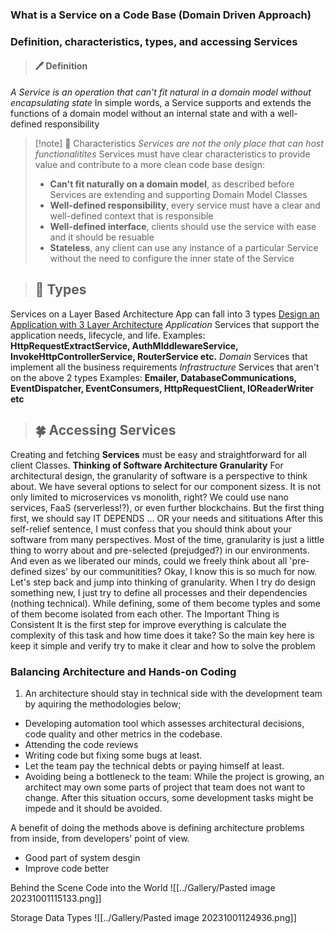 ### What is a Service on a Code Base (Domain Driven Approach)
### Definition, characteristics, types, and accessing Services

>#### 🖊 **Definition**
*A Service is an operation that can't fit natural in a domain model without encapsulating state*
In simple words, a Service supports and extends the functions of a domain model without an internal state and with a well-defined responsibility

> [!note] 🎨 Characteristics
> *Services are not the only place that can host functionalitites*
> Services must have clear characteristics to provide value and contribute to a more clean code base design:
> - **Can't fit naturally on a domain model**, as described before Services are extending and supporting Domain Model Classes
> - **Well-defined responsibility**, every service must have a clear and well-defined context that is responsible
> - **Well-defined interface**, clients should use the service with ease and it should be resuable
> - **Stateless**, any client can use any instance of a particular Service without the need to configure the inner state of the Service



> ## 🐶 Types
Services on a Layer Based Architecture App can fall into 3 types
[Design an Application with 3 Layer Architecture](https://petran.substack.com/p/design-an-application-with-3-layer?utm_source=substack&utm_campaign=post_embed&utm_medium=web)
*Application*
Services that support the application needs, lifecycle, and life.
Examples: **HttpRequestExtractService, AuthMIddlewareService, InvokeHttpControllerService, RouterService etc.**
*Domain*
Services that implement all the business requirements
*Infrastructure*
Services that aren't on the above 2 types
Examples: **Emailer, DatabaseCommunications, EventDispatcher, EventConsumers, HttpRequestClient, IOReaderWriter etc**

> ## 🍀 Accessing Services
Creating and fetching **Services** must be easy and straightforward for all client Classes.
**Thinking of Software Architecture Granularity**
For architectural design, the granularity of software is a perspective to think about. We have several options to select for our component sizess. It is not only limited to microservices vs monolith, right? We could use nano services, FaaS (serverless!?), or even further blockchains. But the first thing first, we should say 
IT DEPENDS ... OR your needs and sitituations
After this self-relief sentence, I must confess that you should think about your software from many perspectives. Most of the time, granularity is just a little thing to worry about and pre-selected (prejudged?) in our environments. And even as we liberated our minds, could we freely think about all 'pre-defined sizes' by our communitities? Okay, I know this is so much for now. Let's step back and jump into  thinking of granularity.
When I try do design something new, I just try to define all processes and their dependencies (nothing technical). While defining, some of them become typles and some of them become isolated from each other.
The Important Thing is Consistent
It is the first step for improve everything is calculate the complexity of this task and how time does it take?
So the main key here is keep it simple and verify 
try to make it clear and how to solve the problem


### Balancing Architecture and Hands-on Coding

1. An architecture should stay in technical side with the development team by aquiring the methodologies below;
- Developing automation tool which assesses architectural decisions, code quality and other metrics in the codebase.
- Attending the code reviews
- Writing code but fixing some bugs at least.
- Let the team pay the technical debts or paying himself at least.
- Avoiding being a bottleneck to the team: While the project is growing, an architect may own some parts of project that team does not want to change. After this situation occurs, some development tasks might be impede and it should be avoided.

A benefit of doing the methods above is defining architecture problems from inside, from developers' point of view.
- Good part of system desgin
- Improve code better

Behind the Scene Code into the World
![[../Gallery/Pasted image 20231001115133.png]]

Storage Data Types
![[../Gallery/Pasted image 20231001124936.png]]